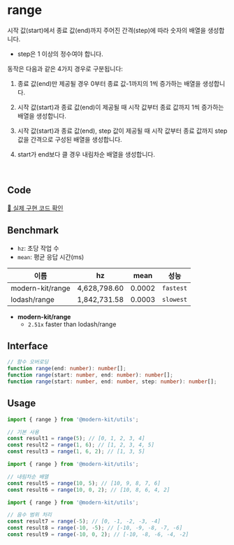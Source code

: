 # range

시작 값(start)에서 종료 값(end)까지 주어진 간격(step)에 따라 숫자의 배열을 생성합니다.

- step은 1 이상의 정수여야 합니다.

동작은 다음과 같은 4가지 경우로 구분됩니다:

1. 종료 값(end)만 제공될 경우 0부터 종료 값-1까지의 1씩 증가하는 배열을 생성합니다.

2. 시작 값(start)과 종료 값(end)이 제공될 때 시작 값부터 종료 값까지 1씩 증가하는 배열을 생성합니다.

3. 시작 값(start)과 종료 값(end), step 값이 제공될 때 시작 값부터 종료 값까지 step 값을 간격으로 구성된 배열을 생성합니다.

4. start가 end보다 클 경우 내림차순 배열을 생성합니다.

<br />

## Code
[🔗 실제 구현 코드 확인](https://github.com/modern-agile-team/modern-kit/blob/main/packages/utils/src/common/range/index.ts)

## Benchmark
- `hz`: 초당 작업 수
- `mean`: 평균 응답 시간(ms)

|이름|hz|mean|성능|
|------|---|---|---|
|modern-kit/range|4,628,798.60|0.0002|`fastest`|
|lodash/range|1,842,731.58|0.0003|`slowest`|

- **modern-kit/range**
  - `2.51x` faster than lodash/range

## Interface
```ts title="typescript"
// 함수 오버로딩
function range(end: number): number[];
function range(start: number, end: number): number[];
function range(start: number, end: number, step: number): number[];
```

## Usage
```ts title="typescript"
import { range } from '@modern-kit/utils';

// 기본 사용
const result1 = range(5); // [0, 1, 2, 3, 4]
const result2 = range(1, 6); // [1, 2, 3, 4, 5]
const result3 = range(1, 6, 2); // [1, 3, 5]
```
```ts title="typescript"
import { range } from '@modern-kit/utils';

// 내림차순 배열
const result5 = range(10, 5); // [10, 9, 8, 7, 6]
const result6 = range(10, 0, 2); // [10, 8, 6, 4, 2]
```
```ts title="typescript"
import { range } from '@modern-kit/utils';

// 음수 범위 처리
const result7 = range(-5); // [0, -1, -2, -3, -4]
const result8 = range(-10, -5); // [-10, -9, -8, -7, -6]
const result9 = range(-10, 0, 2); // [-10, -8, -6, -4, -2]
```